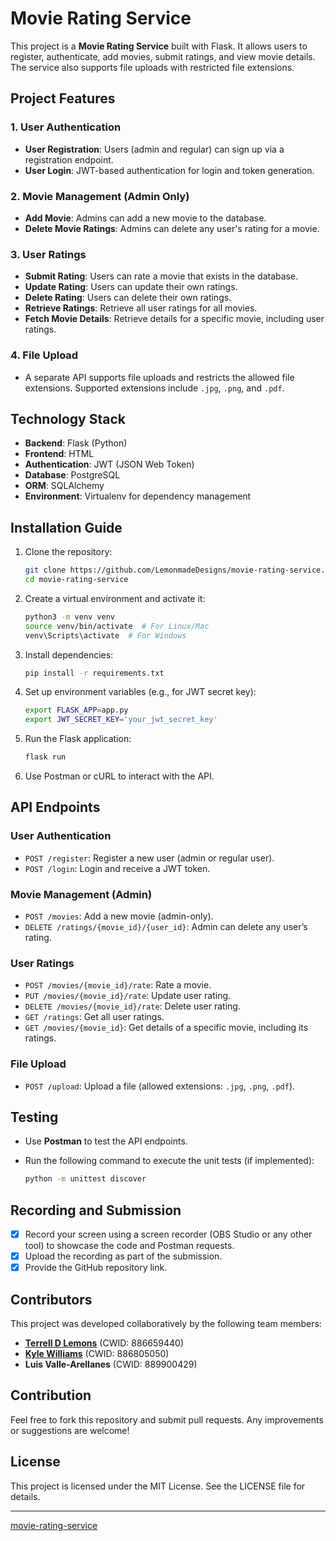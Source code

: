 # Movie Rating Service

This project is a **Movie Rating Service** built with Flask. It allows users to register, authenticate, add movies, submit ratings, and view movie details. The service also supports file uploads with restricted file extensions.

## Project Features

### 1. User Authentication

- **User Registration**: Users (admin and regular) can sign up via a registration endpoint.
- **User Login**: JWT-based authentication for login and token generation.

### 2. Movie Management (Admin Only)

- **Add Movie**: Admins can add a new movie to the database.
- **Delete Movie Ratings**: Admins can delete any user's rating for a movie.

### 3. User Ratings

- **Submit Rating**: Users can rate a movie that exists in the database.
- **Update Rating**: Users can update their own ratings.
- **Delete Rating**: Users can delete their own ratings.
- **Retrieve Ratings**: Retrieve all user ratings for all movies.
- **Fetch Movie Details**: Retrieve details for a specific movie, including user ratings.

### 4. File Upload

- A separate API supports file uploads and restricts the allowed file extensions. Supported extensions include `.jpg`, `.png`, and `.pdf`.

## Technology Stack

- **Backend**: Flask (Python)
- **Frontend**: HTML
- **Authentication**: JWT (JSON Web Token)
- **Database**: PostgreSQL
- **ORM**: SQLAlchemy
- **Environment**: Virtualenv for dependency management

## Installation Guide

1. Clone the repository:

   ```bash
   git clone https://github.com/LemonmadeDesigns/movie-rating-service.git
   cd movie-rating-service
   ```

2. Create a virtual environment and activate it:

   ```bash
   python3 -m venv venv
   source venv/bin/activate  # For Linux/Mac
   venv\Scripts\activate  # For Windows
   ```

3. Install dependencies:

   ```bash
   pip install -r requirements.txt
   ```

4. Set up environment variables (e.g., for JWT secret key):

   ```bash
   export FLASK_APP=app.py
   export JWT_SECRET_KEY='your_jwt_secret_key'
   ```

5. Run the Flask application:

   ```bash
   flask run
   ```

6. Use Postman or cURL to interact with the API.

## API Endpoints

### **User Authentication**

- `POST /register`: Register a new user (admin or regular user).
- `POST /login`: Login and receive a JWT token.

### **Movie Management (Admin)**

- `POST /movies`: Add a new movie (admin-only).
- `DELETE /ratings/{movie_id}/{user_id}`: Admin can delete any user’s rating.

### **User Ratings**

- `POST /movies/{movie_id}/rate`: Rate a movie.
- `PUT /movies/{movie_id}/rate`: Update user rating.
- `DELETE /movies/{movie_id}/rate`: Delete user rating.
- `GET /ratings`: Get all user ratings.
- `GET /movies/{movie_id}`: Get details of a specific movie, including its ratings.

### **File Upload**

- `POST /upload`: Upload a file (allowed extensions: `.jpg`, `.png`, `.pdf`).

## Testing

- Use **Postman** to test the API endpoints.
- Run the following command to execute the unit tests (if implemented):

  ```bash
  python -m unittest discover
  ```

## Recording and Submission

- [x] Record your screen using a screen recorder (OBS Studio or any other tool) to showcase the code and Postman requests.
- [x] Upload the recording as part of the submission.
- [x] Provide the GitHub repository link.

## Contributors

This project was developed collaboratively by the following team members:

- **[Terrell D Lemons](LemonsTerrell@csu.fullerton.edu)** (CWID: 886659440)
- **[Kyle Williams](Kyle.williams953@csu.fullerton.edu)** (CWID: 886805050)
- **Luis Valle-Arellanes** (CWID: 889900429)

## Contribution

Feel free to fork this repository and submit pull requests. Any improvements or suggestions are welcome!

## License

This project is licensed under the MIT License. See the LICENSE file for details.

---

[movie-rating-service](https://github.com/LemonmadeDesigns/movie-rating-service)
